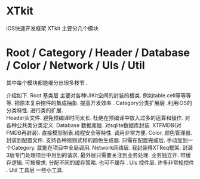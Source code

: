 # XTkit
iOS快速开发框架
XTkit
主要分几个模块
# Root / Category / Header / Database / Color / Network / UIs / Util
其中每个模块都能细分出很多枝节 . 

介绍如下.
Root 基类层 主要对各种UIKit空间的封装的根类. 例如table.cell等等等等. 把原本复杂控件的集成抽象. 提高开发效率 .
Category分类扩展层 .利用iOS的分类特性. 进行类的扩展.  
Header头文件.  避免预编译时间太长. 杜绝在预编译中放入过多的运算和操作. 对各种公共类分类定义.
Database 数据库层. 对sqlite数据库封装. XTFMDB(对FMDB再封装). 直接模型制表.线程安全等特性. 调用非常方便.
Color. 颜色管理器. 封装到配置文件. 支持各种规则式样的颜色生成器. 只需在配置完成后. 手动加到一个Category. 就能在项目中全局调用.
Network网络层. 我封装得XTReq框架. 封装3层专门处理项目中用到的请求. 最外层只需要关注到业务处理. 业务独立开. 带缓存逻辑. 可按需求. 分配不同的缓存策略. 也可不缓存 . 
UIs 控件层. 许多非常规控件 .
Util 工具层 一些小工具. 
